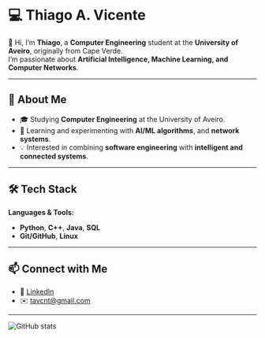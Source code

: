 # 💻 Thiago A. Vicente

👋 Hi, I’m **Thiago**, a **Computer Engineering** student at the **University of Aveiro**, originally from Cape Verde.  
I’m passionate about **Artificial Intelligence, Machine Learning, and Computer Networks**.

---

## 🚀 About Me  
- 🎓 Studying **Computer Engineering** at the University of Aveiro.  
- 🌱 Learning and experimenting with **AI/ML algorithms**,  and **network systems**.  
- 💡 Interested in combining **software engineering** with **intelligent and connected systems**.  

---

## 🛠️ Tech Stack  
**Languages & Tools:**  
- **Python**, **C++**, **Java**, **SQL**  
- **Git/GitHub**, **Linux**  
---

## 📫 Connect with Me  
- 💼 [LinkedIn](https://www.linkedin.com/in/thiagoavicente)
- ✉️ tavcnt@gmail.com

---
![GitHub stats](https://github-readme-stats.vercel.app/api?username=ThiagoAVicente&show_icons=true&count_private=true&hide_title=true&hide=prs&theme=dark) 
